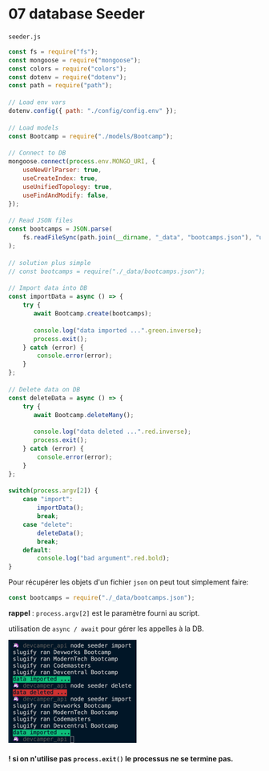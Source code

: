 # 07 database Seeder

`seeder.js`

```js
const fs = require("fs");
const mongoose = require("mongoose");
const colors = require("colors");
const dotenv = require("dotenv");
const path = require("path");

// Load env vars
dotenv.config({ path: "./config/config.env" });

// Load models
const Bootcamp = require("./models/Bootcamp");

// Connect to DB
mongoose.connect(process.env.MONGO_URI, {
    useNewUrlParser: true,
    useCreateIndex: true,
    useUnifiedTopology: true,
    useFindAndModify: false,
});

// Read JSON files
const bootcamps = JSON.parse(
    fs.readFileSync(path.join(__dirname, "_data", "bootcamps.json"), "utf8")
);

// solution plus simple
// const bootcamps = require("./_data/bootcamps.json");

// Import data into DB
const importData = async () => {
    try {
       await Bootcamp.create(bootcamps);
       
       console.log("data imported ...".green.inverse);
       process.exit();
    } catch (error) {
        console.error(error);
    }
};

// Delete data on DB
const deleteData = async () => {
    try {
       await Bootcamp.deleteMany();
       
       console.log("data deleted ...".red.inverse);
       process.exit();
    } catch (error) {
        console.error(error);
    }
};

switch(process.argv[2]) {
    case "import":
        importData();
        break;
    case "delete":
        deleteData();
        break;
    default:
        console.log("bad argument".red.bold);
}
```

Pour récupérer les objets d'un fichier `json` on peut tout simplement faire:

```js
const bootcamps = require("./_data/bootcamps.json");
```

**rappel** : `process.argv[2]` est le paramètre fourni au script.

utilisation de `async / await` pour gérer les appelles à la DB.

<img src="assets/Screenshot 2020-05-11 at 11.22.49.png" alt="Screenshot 2020-05-11 at 11.22.49" style="zoom:25%;" />

#### ! si on n'utilise pas `process.exit()` le processus ne se termine pas.

